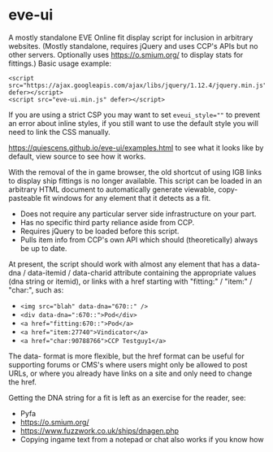 # eve-ui
A mostly standalone EVE Online fit display script for inclusion in arbitrary websites.
(Mostly standalone, requires jQuery and uses CCP's APIs but no other servers. Optionally uses https://o.smium.org/ to display stats for fittings.)
Basic usage example:
```
<script src="https://ajax.googleapis.com/ajax/libs/jquery/1.12.4/jquery.min.js" defer></script>
<script src="eve-ui.min.js" defer></script>
```

If you are using a strict CSP you may want to set `eveui_style=""` to prevent an error about inline styles, if you still want to use the default style you will need to link the CSS manually.

https://quiescens.github.io/eve-ui/examples.html to see what it looks like by default, view source to see how it works.

With the removal of the in game browser, the old shortcut of using IGB links to display ship fittings is no longer available. 
This script can be loaded in an arbitrary HTML document to automatically generate viewable, copy-pasteable fit windows for any element that it detects as a fit.

* Does not require any particular server side infrastructure on your part.
* Has no specific third party reliance aside from CCP.
* Requires jQuery to be loaded before this script.
* Pulls item info from CCP's own API which should (theoretically) always be up to date.

At present, the script should work with almost any element that has a data-dna / data-itemid / data-charid attribute containing the appropriate values (dna string or itemid), or links with a href starting with "fitting:" / "item:" / "char:", such as:
* `<img src="blah" data-dna="670::" />`
* `<div data-dna=":670::">Pod</div>`
* `<a href="fitting:670::">Pod</a>`
* `<a href="item:27740">Vindicator</a>`
* `<a href="char:90788766">CCP Testguy1</a>`

The data- format is more flexible, but the href format can be useful for supporting forums or CMS's where users might only be allowed to post URLs, or where you already have links on a site and only need to change the href.

Getting the DNA string for a fit is left as an exercise for the reader, see:
* Pyfa
* https://o.smium.org/
* https://www.fuzzwork.co.uk/ships/dnagen.php
* Copying ingame text from a notepad or chat also works if you know how
